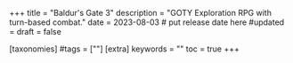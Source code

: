 +++
title = "Baldur's Gate 3"
description = "GOTY Exploration RPG with turn-based combat."
date = 2023-08-03 # put release date here
#updated = 
draft = false

[taxonomies]
#tags = [""]
[extra]
keywords = ""
toc = true
+++
